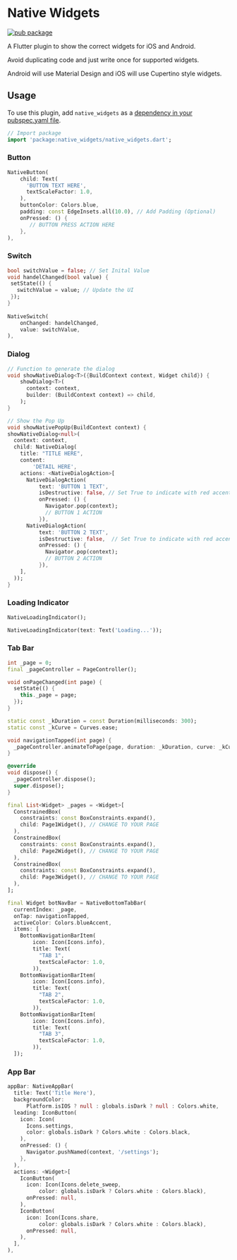 # Native Widgets
[![pub package](https://img.shields.io/pub/v/native_widgets.svg)](https://pub.dartlang.org/packages/native_widgets)

A Flutter plugin to show the correct widgets for iOS and Android. 

Avoid duplicating code and just write once for supported widgets. 

Android will use Material Design and iOS will use Cupertino style widgets.

## Usage

To use this plugin, add `native_widgets` as a [dependency in your pubspec.yaml file](https://flutter.io/platform-plugins/).

``` dart
// Import package
import 'package:native_widgets/native_widgets.dart';
```

### Button

``` dart
NativeButton(
    child: Text(
      'BUTTON TEXT HERE',
      textScaleFactor: 1.0,
    ),
    buttonColor: Colors.blue,
    padding: const EdgeInsets.all(10.0), // Add Padding (Optional)
    onPressed: () {
       // BUTTON PRESS ACTION HERE
    },
),
```

### Switch

``` dart
bool switchValue = false; // Set Inital Value
void handelChanged(bool value) {
 setState(() {
   switchValue = value; // Update the UI
 });
}
  
NativeSwitch(
    onChanged: handelChanged,
    value: switchValue,
),
```

### Dialog

``` dart
// Function to generate the dialog
void showNativeDialog<T>({BuildContext context, Widget child}) {
    showDialog<T>(
      context: context,
      builder: (BuildContext context) => child,
    );
}

// Show the Pop Up
void showNativePopUp(BuildContext context) {
showNativeDialog<null>(
  context: context,
  child: NativeDialog(
    title: "TITLE HERE",
    content:
        'DETAIL HERE',
    actions: <NativeDialogAction>[
      NativeDialogAction(
          text: 'BUTTON 1 TEXT',
          isDestructive: false, // Set True to indicate with red accent
          onPressed: () {
            Navigator.pop(context);
            // BUTTON 1 ACTION
          }),
      NativeDialogAction(
          text: 'BUTTON 2 TEXT',
          isDestructive: false,  // Set True to indicate with red accent
          onPressed: () {
            Navigator.pop(context);
            // BUTTON 2 ACTION
          }),
    ],
  ));
}
```

### Loading Indicator

``` dart
NativeLoadingIndicator();

NativeLoadingIndicator(text: Text('Loading...'));
```

### Tab Bar

``` dart
int _page = 0;
final _pageController = PageController();

void onPageChanged(int page) {
  setState(() {
    this._page = page;
  });
}

static const _kDuration = const Duration(milliseconds: 300);
static const _kCurve = Curves.ease;

void navigationTapped(int page) {
  _pageController.animateToPage(page, duration: _kDuration, curve: _kCurve);
}

@override
void dispose() {
  _pageController.dispose();
  super.dispose();
}

final List<Widget> _pages = <Widget>[
  ConstrainedBox(
    constraints: const BoxConstraints.expand(),
    child: Page1Widget(), // CHANGE TO YOUR PAGE
  ),
  ConstrainedBox(
    constraints: const BoxConstraints.expand(),
    child: Page2Widget(), // CHANGE TO YOUR PAGE
  ),
  ConstrainedBox(
    constraints: const BoxConstraints.expand(),
    child: Page3Widget(), // CHANGE TO YOUR PAGE
  ),
];

final Widget botNavBar = NativeBottomTabBar(
  currentIndex: _page,
  onTap: navigationTapped,
  activeColor: Colors.blueAccent,
  items: [
    BottomNavigationBarItem(
        icon: Icon(Icons.info),
        title: Text(
          "TAB 1",
          textScaleFactor: 1.0,
        )),
    BottomNavigationBarItem(
        icon: Icon(Icons.info),
        title: Text(
          "TAB 2",
          textScaleFactor: 1.0,
        )),
    BottomNavigationBarItem(
        icon: Icon(Icons.info),
        title: Text(
          "TAB 3",
          textScaleFactor: 1.0,
        )),
  ]);
```

### App Bar

``` dart
appBar: NativeAppBar(
  title: Text('Title Here'),
  backgroundColor:
      Platform.isIOS ? null : globals.isDark ? null : Colors.white,
  leading: IconButton(
    icon: Icon(
      Icons.settings,
      color: globals.isDark ? Colors.white : Colors.black,
    ),
    onPressed: () {
      Navigator.pushNamed(context, '/settings');
    },
  ),
  actions: <Widget>[
    IconButton(
      icon: Icon(Icons.delete_sweep,
          color: globals.isDark ? Colors.white : Colors.black),
      onPressed: null,
    ),
    IconButton(
      icon: Icon(Icons.share,
          color: globals.isDark ? Colors.white : Colors.black),
      onPressed: null,
    ),
  ],
),
```
